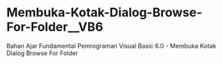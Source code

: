 # Membuka-Kotak-Dialog-Browse-For-Folder__VB6
Bahan Ajar Fundamental Pemrograman Visual Basic 6.0 - Membuka Kotak Dialog Browse For Folder
